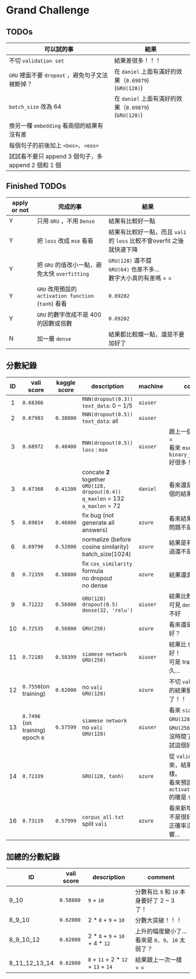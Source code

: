 # Grand Challenge

## TODOs

| 可以試的事                                  | 結果                                       |
| -------------------------------------- | ---------------------------------------- |
| 不切 `validation set`                    | 結果差很多！！！                                 |
| `GRU` 裡面不要 `dropout` ，避免句子文法被斷掉？       | 在 `daniel` 上面有滿好的效果（`0.69879`)<br>(`GRU(128)`) |
| `batch_size` 改為 64                     | 在 `daniel` 上面有滿好的效果（`0.69879`)<br>(`GRU(128)`) |
| 換另一種 `embedding` 看兩個的結果有沒有差            |                                          |
| 每個句子的前後加上 `<bos>`、`<eos>`              |                                          |
| 試試看不要只 append 3 個句子，多 append  2 個和 1 個 |                                          |

## Finished TODOs

| apply or not | 完成的事                                     | 結果                                       |
| ------------ | ---------------------------------------- | ---------------------------------------- |
| Y            | 只用 `GRU` ，不用 `Dense`                     | 結果有比較好一點                                 |
| Y            | 把 `loss` 改成 `mse` 看看                     | 結果有比較好一點，而且 `vali` 的 `loss` 比較不會overfit 之後就快速下降 |
| Y            | 把 `GRU` 的值改小一點，避免太快 `overfitting`        | `GRU(128)` 還不錯<br>`GRU(64)` 也差不多…<br>數字大小真的有差嗎 = = |
| Y            | `GRU` 改用預設的 `activation function` (`tanh`) 看看 | `0.69202`                                |
| Y            | `GRU` 的數字改成不是 400 的因數或倍數                 | `0.69202`                                |
| N            | 加一層 `dense`                              | 結果都比較爛一點，還是不要加好了                         |

## 分數紀錄

|  ID  | vali score                          | kaggle score | description                              | machine  | comment                                  |
| :--: | ----------------------------------- | ------------ | ---------------------------------------- | -------- | ---------------------------------------- |
|  1   | `0.68366`                           |              | `RNN(dropout(0.3))`<br>`text_data`: 0 ~ 1/5 | `aiuser` |                                          |
|  2   | `0.67983`                           | `0.38800`    | `RNN(dropout(0.5))`<br>`text_data`: all  | `aiuser` |                                          |
|  3   | `0.68972`                           | `0.48400`    | `RNN(dropout(0.5))`<br>`loss` : `mse`    | `aiuser` | 跟上一個也差太多 = =<br>看來 `mse` 比 `binary_crossentropy` 好很多！ |
|  3   | `0.67368`                           | `0.41200`    | concate **2** together<br>`GRU(128, dropout(0.4))`<br>`q_maxlen` = 132<br>`a_maxlen` = 72 | `daniel` | 看來還是 concate 3 個的結果比較好！                  |
|  5   | `0.69014`                           | `0.46000`    | fix bug (not generate all answers)       | `azure`  | 看來結果沒差太多，問題不是在這裡                         |
|  6   | `0.69790`                           | `0.52800`    | normalize (before cosine similarity)<br>batch_size(1024) | `azure`  | 結果是有比較好，不過還不是很OK…                        |
|  8   | `0.72359`                           | `0.58800`    | fix `cos_similarity` formula<br>no dropout<br>no dense | `azure`  | 結果還真的變好了…                                |
|  9   | `0.71222`                           | `0.56000`    | `GRU(128)`<br>`dropout(0.5)`<br>`dense(32, 'relu')` | `aiuser` | 結果比較爛<br>可見 `dense` 的效果並不好               |
|  10  | `0.72535`                           | `0.56800`    | `GRU(256)`                               | `azure`  | 看來還是 `128` 比較好？                          |
|  11  | `0.72185`                           | `0.58399`    | `siamese network`<br>`GRU(256)`          | `aiuser` | 結果比 train 兩個還好！<br>可是 train 一次要很久…       |
|  12  | `0.7550`(on training)               | `0.62000`    | no `vali`<br>`GRU(128)`                  | `azure`  | 不切 `validation set` 的結果變得更好了！！           |
|  13  | `0.7496` (on training)<br>epoch `6` | `0.57599`    | `siamese network`<br>no `vali`<br>`GRU(128)` | `aiuser` | 看來 `siamese` 配上 `GRU(128)` 比 `GRU(256)` 弱一點@@<br>沒時間了，就先不要試這個好了… |
|  14  | `0.72339`                           |              | `GRU(128, tanh)`                         | `azure`  | 從 `validation set` 看來，結果跟預設的一樣。<br>看來預設的 `activation function` 的確是 `tanh` |
|  16  | `0.73119`                           | `0.57999`    | `corpus_all.txt`<br>split `vali`         | `azure`  | 看來新增的資料品質不是很好…<br>正確率沒有明顯影響…             |

## 加總的分數紀錄

| ID                | vali score | description                         | comment                        |
| ----------------- | ---------- | ----------------------------------- | ------------------------------ |
| 9\_10             | `0.58800`  | `9` + `10`                          | 分數有比 `9` 和 `10` 本身要好了 2 ~ 3 了！ |
| 8\_9\_10          | `0.62000`  | 2 * `8` + `9` + `10`                | 分數大突破！！！                       |
| 8\_9\_10\_12      | `0.62800`  | 2 * `8` + `9` + `10` + 4 * `12`     | 上升的幅度變小了…看來是 `8`、`9`、`10` 太弱了？ |
| 8\_11\_12\_13\_14 | `0.62800`  | `8` + `11` + 2 * `12` + `13` + `14` | 結果跟上一次一樣 = =                   |

